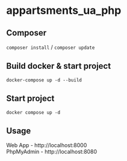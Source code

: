 # appartsments_ua_php

## Composer
`composer install` / `composer update`

## Build docker & start project
`docker-compose up -d --build`

## Start project 
`docker compose up -d`

## Usage
Web App - http://localhost:8000  
PhpMyAdmin - http://localhost:8080
